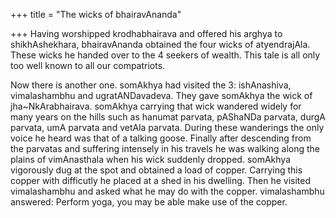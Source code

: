 +++
title = "The wicks of bhairavAnanda"

+++
Having worshipped krodhabhairava and offered his arghya to
shikhAshekhara, bhairavAnanda obtained the four wicks of atyendrajAla.
These wicks he handed over to the 4 seekers of wealth. This tale is all
only too well known to all our compatriots.

Now there is another one. somAkhya had visited the 3: ishAnashiva,
vimalashambhu and ugratANDavadeva. They gave somAkhya the wick of
jha\~NkArabhairava. somAkhya carrying that wick wandered widely for many
years on the hills such as hanumat parvata, pAShaNDa parvata, durgA
parvata, umA parvata and vetAla parvata. During these wanderings the
only voice he heard was that of a talking goose. Finally after
descending from the parvatas and suffering intensely in his travels he
was walking along the plains of vimAnasthala when his wick suddenly
dropped. somAkhya vigorously dug at the spot and obtained a load of
copper. Carrying this copper with difficutly he placed at a shed in his
dwelling. Then he visited vimalashambhu and asked what he may do with
the copper. vimalashambhu answered: Perform yoga, you may be able make
use of the copper.
